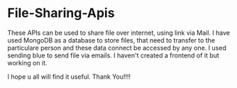 # File-Sharing-Apis

These APIs can be used to share file over internet, using link via Mail. 
I have used MongoDB as a database to store files, that need to transfer to the particulare person and these data connect be accessed by any one.
I used sending blue to send file via emails.
I haven't created a frontend of it but working on it.

I hope u all will find it useful. Thank You!!!!

